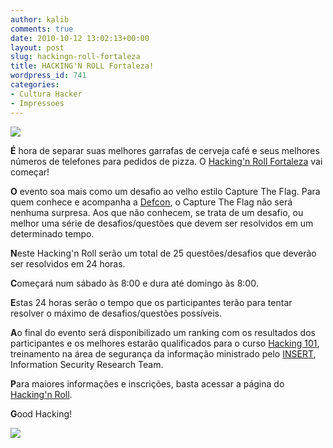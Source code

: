 ```yaml
---
author: kalib
comments: true
date: 2010-10-12 13:02:13+00:00
layout: post
slug: hackingn-roll-fortaleza
title: HACKING'N ROLL Fortaleza!
wordpress_id: 741
categories:
- Cultura Hacker
- Impressoes
---
```


[![](http://www.insert.uece.br/hackingnroll/img/logo.jpg)](http://www.insert.uece.br/hackingnroll/img/logo.jpg)


**É** hora de separar suas melhores garrafas de cerveja café e seus melhores números de telefones para pedidos de pizza. O [Hacking'n Roll Fortaleza](http://www.insert.uece.br/hackingnroll/) vai começar!

**O** evento soa mais como um desafio ao velho estilo Capture The Flag. Para quem conhece e acompanha a [Defcon](http://www.defcon.org/), o Capture The Flag não será nenhuma surpresa. Aos que não conhecem, se trata de um desafio, ou melhor uma série de desafios/questões que devem ser resolvidos em um determinado tempo.

**N**este Hacking'n Roll serão um total de 25 questões/desafios que deverão ser resolvidos em 24 horas.

**C**omeçará num sábado às 8:00 e dura até domingo às 8:00.

**E**stas 24 horas serão o tempo que os participantes terão para tentar resolver o máximo de desafios/questões possíveis.

**A**o final do evento será disponibilizado um ranking com os resultados dos participantes e os melhores estarão qualificados para o curso [Hacking 101](http://www.insert.uece.br/hacking101), treinamento na área de segurança da informação ministrado pelo [INSERT](http://www.insert.uece.br/), Information Security Research Team.

**P**ara maiores informações e inscrições, basta acessar a página do [Hacking'n Roll](http://www.insert.uece.br/hackingnroll/).

**G**ood Hacking!


![](http://www.marcelocavalcante.net/portal/imgs/userbar.gif)
